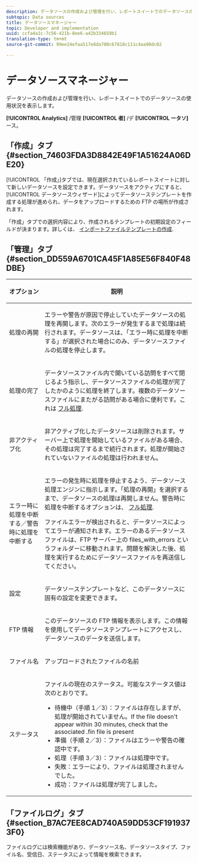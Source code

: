 ```yaml
---
description: データソースの作成および管理を行い、レポートスイートでのデータソースの使用状況を表示します。
subtopic: Data sources
title: データソースマネージャー
topic: Developer and implementation
uuid: ccfa4a1c-7c56-421b-8ee6-a42b334659b1
translation-type: tm+mt
source-git-commit: 99ee24efaa517e8da700c67818c111c4aa90dc02

---
```



# データソースマネージャー

データソースの作成および管理を行い、レポートスイートでのデータソースの使用状況を表示します。

**[!UICONTROL Analytics]** /管理 **[!UICONTROL 者]** /デ **[!UICONTROL ータソ]**&#x200B;ース。

## 「作成」タブ{#section_74603FDA3D8842E49F1A51624A06DE20}

[!UICONTROL 「作成」]タブでは、現在選択されているレポートスイートに対して新しいデータソースを設定できます。データソースをアクティブにすると、[!UICONTROL データソースウィザード]によってデータソーステンプレートを作成する処理が進められ、データをアップロードするための FTP の場所が作成されます。

「作成」タブでの選択内容により、作成されるテンプレートの初期設定のフィールドが決まります。詳しくは、 [インポートファイルテンプレートの作成](/help/import/c-data-sources/datasrc-template/t-datasrc-creating-data-sources-file.md).

## 「管理」タブ{#section_DD559A6701CA45F1A85E56F840F48DBE}

<table id="table_F74696EC855441328CFE0BF49C20D9B0"> 
 <thead> 
  <tr> 
   <th colname="col1" class="entry"> <p>オプション </p> </th> 
   <th colname="col2" class="entry"> <p>説明 </p> </th> 
  </tr> 
 </thead>
 <tbody> 
  <tr> 
   <td colname="col1"> <p>処理の再開 </p> </td> 
   <td colname="col2"> <p>エラーや警告が原因で停止していたデータソースの処理を再開します。次のエラーが発生するまで処理は続行されます。データソースは、<span class="uicontrol">「エラー時に処理を中断する」</span>が選択された場合にのみ、データソースファイルの処理を停止します。 </p> </td> 
  </tr> 
  <tr> 
   <td colname="col1"> <p>処理の完了 </p> </td> 
   <td colname="col2"> <p>データソースファイル内で開いている訪問をすべて閉じるよう指示し、データソースファイルの処理が完了したかのように処理を終了します。複数のデータソースファイルにまたがる訪問がある場合に便利です。これは <a href="/help/import/c-data-sources/c-datasrc-types/datasrc-full-processing.md"   > フル処理</a>. </p> </td> 
  </tr> 
  <tr> 
   <td colname="col1"> <p>非アクティブ化 </p> </td> 
   <td colname="col2"> <p> 非アクティブ化したデータソースは削除されます。サーバー上で処理を開始しているファイルがある場合、その処理は完了するまで続行されます。処理が開始されていないファイルの処理は行われません。 </p> </td> 
  </tr> 
  <tr> 
   <td colname="col1"> <p>エラー時に処理を中断する／警告時に処理を中断する </p> </td> 
   <td colname="col2"> <p> エラーの発生時に処理を停止するよう、データソース処理エンジンに指示します。「処理の再開」を選択するまで、データソースの処理は再開しません。警告時に処理を中断するオプションは、 <a href="/help/import/c-data-sources/c-datasrc-types/datasrc-full-processing.md"   > フル処理</a>. </p> <p>ファイルエラーが検出されると、データソースによってエラーが通知されます。エラーのあるデータソースファイルは、FTP サーバー上の <span class="filepath">files_with_errors</span> というフォルダーに移動されます。問題を解決した後、処理を実行するためにデータソースファイルを再送信してください。 </p> </td> 
  </tr> 
  <tr> 
   <td colname="col1"> <p>設定 </p> </td> 
   <td colname="col2"> <p>データソーステンプレートなど、このデータソースに固有の設定を変更できます。 </p> </td> 
  </tr> 
  <tr> 
   <td colname="col1"> <p>FTP 情報 </p> </td> 
   <td colname="col2"> <p>このデータソースの FTP 情報を表示します。この情報を使用してデータソーステンプレートにアクセスし、データソースのデータを送信します。 </p> </td> 
  </tr> 
  <tr> 
   <td colname="col1"> <p>ファイル名 </p> </td> 
   <td colname="col2"> <p>アップロードされたファイルの名前 </p> </td> 
  </tr> 
  <tr> 
   <td colname="col1"> <p>ステータス </p> </td> 
   <td colname="col2"> <p> ファイルの現在のステータス。可能なステータス値は次のとおりです。 </p> 
    <ul id="ul_56A0BF8C1BE249F6BB39B0D11DA3997F"> 
     <li id="li_BAB359E08EDE4E0298C0362258789603">待機中（手順 1／3）：ファイルは存在しますが、処理が開始されていません。If the file doesn't appear within 30 minutes, check that the associated <span class="filepath"> .fin</span> file is present </li> 
     <li id="li_A09A14F42CB74F01B694799740B3DA17">準備（手順 2／3）：ファイルはエラーや警告の確認中です。 </li> 
     <li id="li_793FDCDB64CF434D82CAF5B6E9BDE557">処理（手順 3／3）：ファイルは処理中です。 </li> 
     <li id="li_1D8C4B241FF0453EAF7DDFD8354C5573">失敗：エラーにより、ファイルは処理されませんでした。 </li> 
     <li id="li_A52507602FB4492B83A70AF6449A539A">成功：ファイルは処理が完了しました。 </li> 
    </ul> </td> 
  </tr> 
 </tbody> 
</table>

## 「ファイルログ」タブ {#section_B7AC7EE8CAD740A59DD53CF1919373F0}

ファイルログには検索機能があり、データソース名、データソースタイプ、ファイル名、受信日、ステータスによって情報を検索できます。
